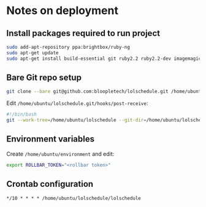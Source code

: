 # Notes on deployment

## Install packages required to run project

````bash
sudo add-apt-repository ppa:brightbox/ruby-ng
sudo apt-get update
sudo apt-get install build-essential git ruby2.2 ruby2.2-dev imagemagick libmagickwand-dev
````

## Bare Git repo setup

````bash
git clone --bare git@github.com:bloopletech/lolschedule.git /home/ubuntu/lolschedule.git
````

Edit `/home/ubuntu/lolschedule.git/hooks/post-receive`:

````bash
#!/bin/bash
git --work-tree=/home/ubuntu/lolschedule --git-dir=/home/ubuntu/lolschedule.git checkout -f
````

## Environment variables

Create `/home/ubuntu/environment` and edit:

````bash
export ROLLBAR_TOKEN="<rollbar token>"
````

## Crontab configuration

````
*/10 * * * * /home/ubuntu/lolschedule/lolschedule
````
